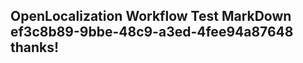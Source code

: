 <properties
ms.topic="hero-topic"
ms.test1="hero-topic"
ms.test2="test"/>

## OpenLocalization Workflow Test MarkDown ef3c8b89-9bbe-48c9-a3ed-4fee94a87648 thanks!
